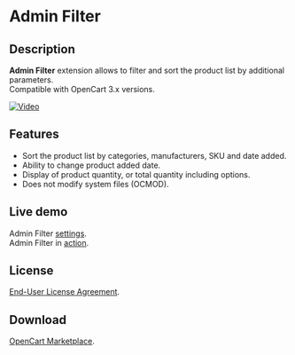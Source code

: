 # Admin Filter

## Description
**Admin Filter** extension allows to filter and sort the product list by additional parameters.  
Compatible with OpenCart 3.x versions.

[![Video](https://img.youtube.com/vi/QJEyGu3VxxY/0.jpg)](https://www.youtube.com/watch?v=QJEyGu3VxxY)

## Features
* Sort the product list by categories, manufacturers, SKU and date added.
* Ability to change product added date.
* Display of product quantity, or total quantity including options.
* Does not modify system files (OCMOD).

## Live demo
Admin Filter [settings](https://demo.ocmod.space/a/admin/admin/index.php?route=extension/module/admin_filter).  
Admin Filter in [action](https://demo.ocmod.space/a/admin/admin/index.php?route=catalog/product).  

## License
[End-User License Agreement](https://raw.githubusercontent.com/ocmod-space/ocmod-admin-filter/main/EULA.txt).

## Download
[OpenCart Marketplace](https://www.opencart.com/index.php?route=marketplace/extension/info&extension_id=36080).  

